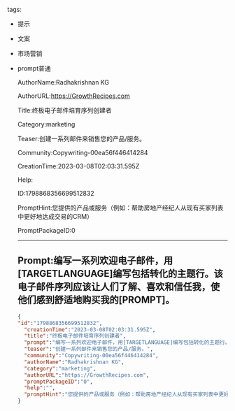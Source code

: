   tags: 
- 提示
- 文案
- 市场营销
- prompt普通

  AuthorName:Radhakrishnan KG

  AuthorURL:https://GrowthRecipes.com

  Title:终极电子邮件培育序列创建者

  Category:marketing

  Teaser:创建一系列邮件来销售您的产品/服务。

  Community:Copywriting-00ea56f446414284

  CreationTime:2023-03-08T02:03:31.595Z

  Help:

  ID:1798868356699512832

  PromptHint:您提供的产品或服务（例如：帮助房地产经纪人从现有买家列表中更好地达成交易的CRM）

  PromptPackageID:0

  ---

  ## Prompt:编写一系列欢迎电子邮件，用[TARGETLANGUAGE]编写包括转化的主题行。该电子邮件序列应该让人们了解、喜欢和信任我，使他们感到舒适地购买我的[PROMPT]。

  ```json
  {
  "id":"1798868356699512832",
    "creationTime":"2023-03-08T02:03:31.595Z",
    "title":"终极电子邮件培育序列创建者",
    "prompt":"编写一系列欢迎电子邮件，用[TARGETLANGUAGE]编写包括转化的主题行。该电子邮件序列应该让人们了解、喜欢和信任我，使他们感到舒适地购买我的[PROMPT]。",
    "teaser":"创建一系列邮件来销售您的产品/服务。",
    "community":"Copywriting-00ea56f446414284",
    "authorName":"Radhakrishnan KG",
    "category":"marketing",
    "authorURL":"https://GrowthRecipes.com",
    "promptPackageID":"0",
    "help":"",
    "promptHint":"您提供的产品或服务（例如：帮助房地产经纪人从现有买家列表中更好地达成交易的CRM）"
  }
  ```
